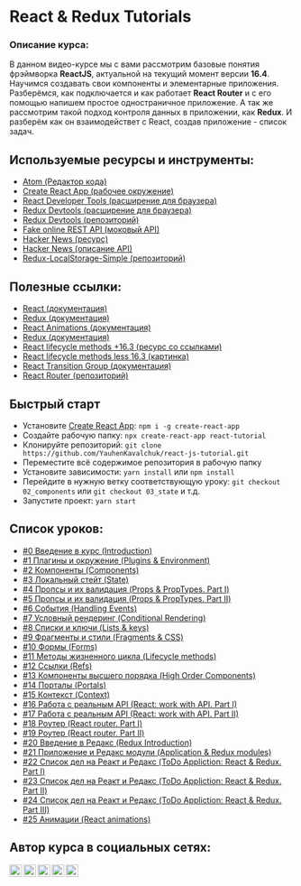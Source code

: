 

#  React & Redux Tutorials

### Описание курса:
В данном видео-курсе мы с вами рассмотрим базовые понятия фрэймворка **ReactJS**, актуальной на текущий момент версии **16.4**. Научимся создавать свои компоненты и элементарные приложения. Разберёмся, как подключается и как работает **React Router** и с его помощью напишем простое одностраничное приложение. А так же рассмотрим такой подход контроля данных в приложении, как **Redux**. И разберём как он взаимодействет с React, создав приложение - список задач.

## Используемые ресурсы и инструменты:
- [Atom (Редактор кода)](https://atom.io/)
- [Create React App (рабочее окружение)](https://github.com/facebook/create-react-app)
- [React Developer Tools (расширение для браузера)](https://chrome.google.com/webstore/detail/react-developer-tools/fmkadmapgofadopljbjfkapdkoienihi?hl=ru)
- [Redux Devtools (расширение для браузера)](https://chrome.google.com/webstore/detail/redux-devtools/lmhkpmbekcpmknklioeibfkpmmfibljd?hl=ru)
- [Redux Devtools (репозиторий)](https://github.com/zalmoxisus/redux-devtools-extension)
- [Fake online REST API (моковый API)](https://jsonplaceholder.typicode.com/)
- [Hacker News (ресурс)](https://hn.algolia.com/?query=&sort=byPopularity&prefix&page=0&dateRange=all&type=story)
- [Hacker News (описание API)](https://hn.algolia.com/api)
- [Redux-LocalStorage-Simple (репозиторий)](https://www.npmjs.com/package/redux-localstorage-simple)

## Полезные ссылки:
- [React (документация)](https://reactjs.org/docs/getting-started.html)
- [Redux (документация)](https://redux.js.org/)
- [React Animations (документация)](https://reactcommunity.org/react-transition-group/)
- [Redux (документация)](https://redux.js.org/)
- [React lifecycle methods +16.3 (ресурс со ссылками)](http://projects.wojtekmaj.pl/react-lifecycle-methods-diagram/)
- [React lifecycle methods less 16.3 (картинка)](https://webjustify.com/wp-content/uploads/2018/04/component-lifecycle.png)
- [React Transition Group (документация)](https://reactcommunity.org/react-transition-group/)
- [React Router (репозиторий)](https://github.com/ReactTraining/react-router)

## Быстрый старт
- Установите [Create React App](https://github.com/facebook/create-react-app): `npm i -g create-react-app`
- Создайте рабочую папку: `npx create-react-app react-tutorial`
- Клонируйте репозиторий: `git clone https://github.com/YauhenKavalchuk/react-js-tutorial.git`
- Переместите всё содержимое репозитория в рабочую папку
- Установите зависимости: `yarn install` или `npm install`
- Перейдите в нужную ветку соответствующую уроку: `git checkout 02_components` или `git checkout 03_state` и т.д.
- Запустите проект: `yarn start`

## Список уроков:
- [#0 Введение в курс (Introduction)](https://youtu.be/2vujABNBFAY)
- [#1 Плагины и окружение (Plugins & Environment)](https://youtu.be/BERZDjtdHIs)
- [#2 Компоненты (Components)](https://youtu.be/COmtvBvBuqU)
- [#3 Локальный стейт (State)](https://youtu.be/sPuhTFtL2XQ)
- [#4 Пропсы и их валидация (Props & PropTypes. Part I)](https://youtu.be/ePpKIIqHt6I)
- [#5 Пропсы и их валидация (Props & PropTypes. Part II)](https://youtu.be/kupztj-2318)
- [#6 События (Handling Events)](https://youtu.be/hFgB5E0uL_Y)
- [#7 Условный рендеринг (Conditional Rendering)](https://youtu.be/RfHw3oQRbgg)
- [#8 Списки и ключи (Lists & keys)](https://youtu.be/stOttWwNncQ)
- [#9 Фрагменты и стили (Fragments & CSS)](https://youtu.be/Z0S4wcyzLZc)
- [#10 Формы (Forms)](https://youtu.be/LLum_dcrbFo)
- [#11 Методы жизненного цикла (Lifecycle methods)](https://youtu.be/O8f6aXqpGHw)
- [#12 Ссылки (Refs)](https://youtu.be/j5JKhPPVxRM)
- [#13 Компоненты высшего порядка (High Order Components)](https://youtu.be/POHukHTiEL4)
- [#14 Порталы (Portals)](https://youtu.be/xcWaYD4gZAs)
- [#15 Контекст (Context)](https://youtu.be/W_-TO_reSGs)
- [#16 Работа с реальным API (React: work with API. Part I)](https://youtu.be/np6k4FH6Hg8)
- [#17 Работа с реальным API (React: work with API. Part II)](https://youtu.be/d2Z1D5Jvajc)
- [#18 Роутер (React router. Part I)](https://youtu.be/lvIfuti1sug)
- [#19 Роутер (React router. Part II)](https://youtu.be/j_RIqH9NwW0)
- [#20 Введение в Редакс (Redux Introduction)](https://youtu.be/OmeRRVwWEmc)
- [#21 Приложение и Редакс модули (Application & Redux modules)](https://youtu.be/qQx-phy5yjo)
- [#22 Список дел на Реакт и Редакс (ToDo Appliction: React & Redux. Part I)](https://youtu.be/0kVenECLU_8)
- [#23 Список дел на Реакт и Редакс (ToDo Appliction: React & Redux. Part II)](https://youtu.be/m5LIqjQSIwg)
- [#24 Список дел на Реакт и Редакс (ToDo Appliction: React & Redux. Part III)](https://youtu.be/qwMBO2hVq9E)
- [#25 Анимации (React animations)](https://youtu.be/GvtbwnaWr_M)

## Автор курса в социальных сетях:

[<img align="left" alt="webDev | YouTube" width="22px" src="https://cdn.jsdelivr.net/npm/simple-icons@v3/icons/youtube.svg" />][youtube]
[<img align="left" alt="webDev | Instagram" width="22px" src="https://cdn.jsdelivr.net/npm/simple-icons@v3/icons/instagram.svg" />][instagram]
[<img align="left" alt="webDev | LinkedIn" width="22px" src="https://cdn.jsdelivr.net/npm/simple-icons@v3/icons/linkedin.svg" />][linkedin]
[<img align="left" alt="webDev | VK" width="22px" src="https://cdn.jsdelivr.net/npm/simple-icons@v3/icons/vk.svg" />][vk]
[<img align="left" alt="webDev | Twitter" width="22px" src="https://cdn.jsdelivr.net/npm/simple-icons@v3/icons/twitter.svg" />][twitter]&nbsp;

[youtube]: https://youtube.com/YauhenKavalchuk
[instagram]: https://instagram.com/YauhenKavalchuk
[linkedin]: https://linkedin.com/in/YauhenKavalchuk
[vk]: https://vk.com/YauhenKavalchuk
[twitter]: https://twitter.com/YauhenKavalchuk

